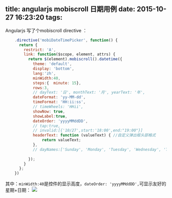 title: angularjs mobiscroll 日期用例
date: 2015-10-27 16:23:20
tags:
---
Angularjs 写了个mobiscroll directive ：
```javascript
	.directive('mobiDateTimePicker', function() {
	  return {
	    restrict: 'A',
	    link: function($scope, element, attrs) {
	      return $(element).mobiscroll().datetime({
	        theme: 'default',
	        display: 'bottom',
	        lang:'zh',
	        minWidth:40,
	        steps:{  minute: 15},
	        rows:3,
	        // dayText: '日', monthText: '月', yearText: '年',
	        dateFormat: 'yy-MM-dd',
	        timeFormat: 'HH:ii:ss',
	        // timeWheels: 'HHii',
	        showNow: true, 
	        showLabel:true,
	        dateOrder: 'yyyyMMddDD',
	        // tap:true,
	        // invalid:[{'10/27',start:'18:00',end:"19:00"}]
	        headerText: function (valueText) { //自定义弹出框头部格式
	            return valueText;
	        },
	        // dayNames:['Sunday', 'Monday', 'Tuesday', 'Wednesday', 'Thursday', 'Friday', 'Saturday']
	
	      });
	    }
	  };
	})
```
其中：`minWidth:40`是控件的显示高度，`dateOrder: 'yyyyMMddDD',`可显示友好的星期+日期：
![](http://7xjzsc.com1.z0.glb.clouddn.com/15-10-27/48605780.jpg)
